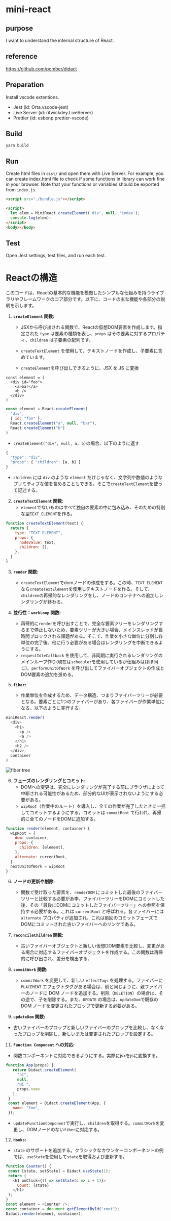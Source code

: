 # mini-react

## purpose
I want to understand the internal structure of React. 

## reference
https://github.com/pomber/didact


## Preparation

Install vscode extentions.

- Jest (id: Orta.vscode-jest)
- Live Server (id: ritwickdey.LiveServer)
- Prettier (id: esbenp.prettier-vscode)

## Build

```shell
yarn build
```

## Run

Create html files in `dist/` and open them with Live Server.
For example, you can create index.html file to check if some functions in library can work fine in your browser.
Note that your functions or variables should be exported from `index.js`.

```html
<script src="./bundle.js"></script>

<script>
  let elem = MiniReact.createElement('div', null, 'index');
  console.log(elem);
</script>
<body></body>
```

## Test

Open Jest settings, test files, and run each test.

# Reactの構造

このコードは、Reactの基本的な機能を模倣したシンプルな仕組みを持つライブラリやフレームワークのコア部分です。以下に、コードの主な機能や各部分の説明を示します。

1. **`createElement` 関数:**
   - JSXから呼び出される関数で、Reactの仮想DOM要素を作成します。指定された `type` は要素の種類を表し、`props` はその要素に対するプロパティ、`children` は子要素の配列です。
   - `createTextElement` を使用して、テキストノードを作成し、子要素に含めています。

   - `createElement`を呼び出しできるように、JSX を JS に変換
   
``` JSX
const element = (
  <div id="foo">
    <a>bar</a>
    <b />
  </div>
)
```
``` js
const element = React.createElement(
  "div",
  { id: "foo" },
  React.createElement("a", null, "bar"),
  React.createElement("b")
)
```
   - `createElement("div", null, a, b)`の場合、以下のように返す
``` js
{
  "type": "div",
  "props": { "children": [a, b] }
}
```
   - `children` には `div` のような `element` だけじゃなく、文字列や数値のようなプリミティブな値を含めることもできる。そこで`createTextElement`を使って記述する。

2. **`createTextElement` 関数:**
   - `element`でないものはすべて独自の要素の中に包み込み、そのための特別な型`TEXT_ELEMENT`を作る。
``` js
function createTextElement(text) {
  return {
    type: "TEXT_ELEMENT",
    props: {
      nodeValue: text,
      children: [],
    },
  }
}
```
3. **`render` 関数:**
   - `createTextElement`でdomノードの作成をする。この時、`TEXT_ELEMENT`なら`createTextElement`を使用しテキストノードを作る。そして、`children`の再帰的なレンダリングをし、ノードのコンテナへの追加しレンダリングが終わる。

4. **並行性：`workLoop` 関数:**
   - 再帰的に`render`を呼び出すことで、完全な要素ツリーをレンダリングするまで停止しないため、要素ツリーが大きい場合、メインスレッドが長時間ブロックされる課題がある。そこで、作業を小さな単位に分割し各単位の完了後、他に行う必要がある場合はレンダリングを中断できるようにする。
   - `requestIdleCallback` を使用して、非同期に実行されるレンダリングのメインループ作り(現在は`scheduler`を使用しているが仕組みはほぼ同じ)、`performUnitOfWork` を呼び出してファイバーオブジェクトの作成とDOM要素の追加を進める。

5. **`fiber`:**
   - 作業単位を作成するため、データ構造、つまりファイバーツリーが必要となる。要素ごとに1つのファイバーがあり、各ファイバーが作業単位になる。以下のように実行する。
``` js
miniReact.render(
  <div>
    <h1>
      <p />
      <a />
    </h1>
    <h2 />
  </div>,
  container
)
```
![fiber tree](./img/fiberTree.png)

6. **フェーズのレンダリングとコミット:**
   - DOMへの変更は、完全にレンダリングが完了する前にブラウザによって中断される可能性があるため、部分的なUIが表示されないようにする必要がある。
   - `wipRoot`（作業中のルート）を導入し、全ての作業が完了したときに一括してコミットするようにする。コミットは `commitRoot` で行われ、再帰的に全てのノードをDOMに追加する。
```js
function render(element, container) {
  wipRoot = {
    dom: container,
    props: {
      children: [element],
    },
    alternate: currentRoot,
  }
  nextUnitOfWork = wipRoot
}
```

6. **ノードの更新や削除:**
   - 関数で受け取った要素を、`renderDOM` にコミットした最後のファイバー ツリーと比較する必要があ李、ファイバーツリーをDOMにコミットした後、その「最後にDOMにコミットしたファイバーツリー」への参照を保持する必要がある。これは `currentRoot` と呼ばれる。各ファイバーには `alternate` プロパティが追加され、これは前回のコミットフェーズでDOMにコミットされた古いファイバーへのリンクである。

7. **`reconcileChildren` 関数:**
   - 古いファイバーオブジェクトと新しい仮想DOM要素を比較し、変更がある場合に対応するファイバーオブジェクトを作成する。この関数は再帰的に呼び出され、差分を検出する、

8. **`commitWork` 関数:**
   - `commitWork` を変更して、新しい `effectTags` を処理する。ファイバーに `PLACEMENT` エフェクトタグがある場合は、前と同じように、親ファイバーのノードに DOM ノードを追加する。削除（`DELETION`）の場合は、その逆で、子を削除する。また、`UPDATE` の場合は、`updateDom`で既存の DOM ノードを変更されたプロップで更新する必要がある。

10. **`updateDom` 関数:**
   - 古いファイバーのプロップと新しいファイバーのプロップを比較し、なくなったプロップを削除し、新しいまたは変更されたプロップを設定する。

11. **`Function Component` への対応:**
   - 関数コンポーネントに対応できるようにする。実際にjsxをjsに変換する。
   ```js
   function App(props) {
      return Didact.createElement(
        "h1",
        null,
        "Hi ",
        props.name
      );
    }
    const element = Didact.createElement(App, {
      name: "foo",
    });
   ```
   - `updateFunctionComponent`で実行し、`children`を取得する。`commitWork`を変更し、DOMノードのない`fiber`に対応する。

12. **`Hooks`:**
   - `state` のサポートを追加する。クラシックなカウンターコンポーネントの例では、`useState`を使用して`state`を取得および更新する。
   ```js
  function Counter() {
    const [state, setState] = Didact.useState(1);
    return (
      <h1 onClick={() => setState(c => c + 1)}>
        Count: {state}
      </h1>
    );
  }
  const element = <Counter />;
  const container = document.getElementById("root");
  Didact.render(element, container);

   ```